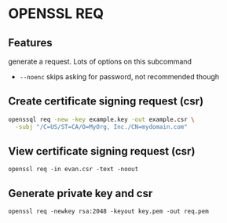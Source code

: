 # OPENSSL REQ

## Features
generate a request. Lots of options on this subcommand
- `--noenc` skips asking for password, not recommended though

## Create certificate signing request (csr)

```sh
openssql req -new -key example.key -out example.csr \
  -subj "/C=US/ST=CA/O=MyOrg, Inc./CN=mydomain.com"
```

## View certificate signing request (csr)
`openssl req -in evan.csr -text -noout`

## Generate private key and csr
`openssl req -newkey rsa:2048 -keyout key.pem -out req.pem`
